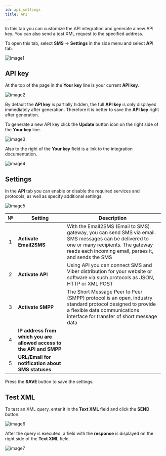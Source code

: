 ```yaml
---
id: api_settings
title: API
---
```


In this tab you can customize the API integration and generate a new API key. You can also send a test XML request to the specified address.

To open this tab, select **SMS** → **Settings** in the side menu and select **API** tab.

![image1](/img/en/client_settings_api/image1.png)

## API key

At the top of the page in the **Your key** line is your current **API key**.

![image2](/img/en/client_settings_api/image2.png)

By default the **API key** is partially hidden, the full **API key** is only displayed immediately after generation. Therefore it is better to save the **API key** right after generation.

To generate a new API key click the **Update** button icon on the right side of the **Your key** line.

![image3](/img/en/client_settings_api/image3.png)

Also to the right of the **Your key** field is a link to the integration documentation.

![image4](/img/en/client_settings_api/image4.png)

## Settings

In the **API** tab you can enable or disable the required services and protocols, as well as specify additional settings.

![image5](/img/en/client_settings_api/image5.png)

|  №  | Setting | Description |
| :-: | ------- | ----------- |
| 1 | **Activate Email2SMS** | With the Email2SMS (Email to SMS) gateway, you can send SMS via email. SMS messages can be delivered to one or many recipients. The gateway reads each incoming email, parses it, and sends the SMS |
| 2 | **Activate API** | Using API you can connect SMS and Viber distribution for your website or software via such protocols as JSON, HTTP or XML POST |
| 3 | **Activate SMPP** | The Short Message Peer to Peer (SMPP) protocol is an open, industry standard protocol designed to provide a flexible data communications interface for transfer of short message data |
| 4 | **IP address from which you are allowed access to the API and SMPP** |  |
| 5 | **URL/Email for notification about SMS statuses** |  |

Press the **SAVE** button to save the settings.

## Test XML

To test an XML query, enter it in the **Text XML** field and click the **SEND** button.

![image6](/img/en/client_settings_api/image6.png)

After the query is executed, a field with the **response** is displayed on the right side of the **Text XML** field.

![image7](/img/en/client_settings_api/image7.png)
